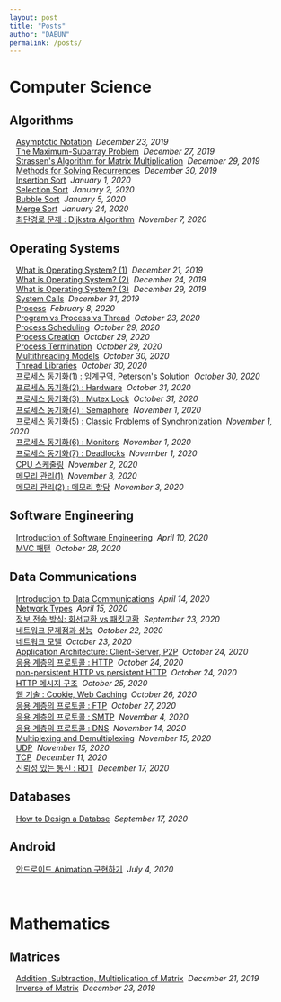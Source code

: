 ```yaml
---
layout: post
title: "Posts"
author: "DAEUN"
permalink: /posts/
---
```


# Computer Science
## Algorithms
&nbsp;&nbsp;&nbsp;[Asymptotic Notation](../_posts/2019-12-23-asymptotic-notation.md)&nbsp;&nbsp;_December 23, 2019_<br>
&nbsp;&nbsp;&nbsp;[The Maximum-Subarray Problem](../_posts/2019-12-27-the-maximum-subarray-problem.md)&nbsp;&nbsp;_December 27, 2019_<br>
&nbsp;&nbsp;&nbsp;[Strassen's Algorithm for Matrix Multiplication](../_posts/2019-12-29-strassen's-algorithm.md)&nbsp;&nbsp;_December 29, 2019_<br>
&nbsp;&nbsp;&nbsp;[Methods for Solving Recurrences](../_posts/2019-12-30-methods-for-solving-recurrences.md)&nbsp;&nbsp;_December 30, 2019_<br>
&nbsp;&nbsp;&nbsp;[Insertion Sort](../_posts/2020-01-01-insertion-sort.md)&nbsp;&nbsp;_January 1, 2020_<br>
&nbsp;&nbsp;&nbsp;[Selection Sort](../_posts/2020-01-02-selection-sort.md)&nbsp;&nbsp;_January 2, 2020_<br>
&nbsp;&nbsp;&nbsp;[Bubble Sort](../_posts/2020-01-05-bubble-sort.md)&nbsp;&nbsp;_January 5, 2020_<br>
&nbsp;&nbsp;&nbsp;[Merge Sort](../_posts/2020-01-24-merge-sort.md)&nbsp;&nbsp;_January 24, 2020_<br>
&nbsp;&nbsp;&nbsp;[최단경로 문제 : Dijkstra Algorithm](../_posts/2020-11-07-dijkstra.md)&nbsp;&nbsp;_November 7, 2020_<br>

## Operating Systems
&nbsp;&nbsp;&nbsp;[What is Operating System? (1)](../_posts/2019-12-21-what-is-operating-systems.md)&nbsp;&nbsp;_December 21, 2019_<br>
&nbsp;&nbsp;&nbsp;[What is Operating System? (2)](../_posts/2019-12-24-what-is-operating-systems-vol2.md)&nbsp;&nbsp;_December 24, 2019_<br>
&nbsp;&nbsp;&nbsp;[What is Operating System? (3)](../_posts/2019-12-29-what-is-operating-systems-vol3.md)&nbsp;&nbsp;_December 29, 2019_<br>
&nbsp;&nbsp;&nbsp;[System Calls](../_posts/2019-12-31-system-call.md)&nbsp;&nbsp;_December 31, 2019_<br>
&nbsp;&nbsp;&nbsp;[Process](../_posts/2020-02-08-process.md)&nbsp;&nbsp;_February 8, 2020_<br>
&nbsp;&nbsp;&nbsp;[Program vs Process vs Thread](../_posts/2020-10-23-process-and-thread.md)&nbsp;&nbsp;_October 23, 2020_<br>
&nbsp;&nbsp;&nbsp;[Process Scheduling](../_posts/2020-10-29-1-process-scheduling.md)&nbsp;&nbsp;_October 29, 2020_<br>
&nbsp;&nbsp;&nbsp;[Process Creation](../_posts/2020-10-29-2-process-creation.md)&nbsp;&nbsp;_October 29, 2020_<br>
&nbsp;&nbsp;&nbsp;[Process Termination](../_posts/2020-10-29-3-process-termination.md)&nbsp;&nbsp;_October 29, 2020_<br>
&nbsp;&nbsp;&nbsp;[Multithreading Models](../_posts/2020-10-30-1-multithreading-models.md)&nbsp;&nbsp;_October 30, 2020_<br>
&nbsp;&nbsp;&nbsp;[Thread Libraries](../_posts/2020-10-30-2-thread-libraries.md)&nbsp;&nbsp;_October 30, 2020_<br>
&nbsp;&nbsp;&nbsp;[프로세스 동기화(1) : 임계구역, Peterson's Solution](../_posts/2020-10-30-3-process-sync.md)&nbsp;&nbsp;_October 30, 2020_<br>
&nbsp;&nbsp;&nbsp;[프로세스 동기화(2) : Hardware](../_posts/2020-10-31-1-sync-hardware.md)&nbsp;&nbsp;_October 31, 2020_<br>
&nbsp;&nbsp;&nbsp;[프로세스 동기화(3) : Mutex Lock](../_posts/2020-10-31-2-mutex-lock.md)&nbsp;&nbsp;_October 31, 2020_<br>
&nbsp;&nbsp;&nbsp;[프로세스 동기화(4) : Semaphore](../_posts/2020-11-01-1-semaphore.md)&nbsp;&nbsp;_November 1, 2020_<br>
&nbsp;&nbsp;&nbsp;[프로세스 동기화(5) : Classic Problems of Synchronization](../_posts/2020-11-01-2-classic-sync-problems.md)&nbsp;&nbsp;_November 1, 2020_<br>
&nbsp;&nbsp;&nbsp;[프로세스 동기화(6) : Monitors](../_posts/2020-11-01-3-monitors.md)&nbsp;&nbsp;_November 1, 2020_<br>
&nbsp;&nbsp;&nbsp;[프로세스 동기화(7) : Deadlocks](../_posts/2020-11-01-4-deadlocks.md)&nbsp;&nbsp;_November 1, 2020_<br>
&nbsp;&nbsp;&nbsp;[CPU 스케줄링](../_posts/2020-11-02-cpu-scheduling.md)&nbsp;&nbsp;_November 2, 2020_<br>
&nbsp;&nbsp;&nbsp;[메모리 관리(1)](../_posts/2020-11-03-1-memory-management-vol1.md)&nbsp;&nbsp;_November 3, 2020_<br>
&nbsp;&nbsp;&nbsp;[메모리 관리(2) : 메모리 할당](../_posts/2020-11-03-2-memory-management-vol2.md)&nbsp;&nbsp;_November 3, 2020_<br>

## Software Engineering
&nbsp;&nbsp;&nbsp;[Introduction of Software Engineering](../_posts/2020-04-10-intro-of-software-engineering.md)&nbsp;&nbsp;_April 10, 2020_<br>
&nbsp;&nbsp;&nbsp;[MVC 패턴](../_posts/2020-10-28-mvc.md)&nbsp;&nbsp;_October 28, 2020_<br>

## Data Communications
&nbsp;&nbsp;&nbsp;[Introduction to Data Communications](../_posts/2020-04-14-intro-to-data-com.md)&nbsp;&nbsp;_April 14, 2020_<br>
&nbsp;&nbsp;&nbsp;[Network Types](../_posts/2020-04-15-network-types.md)&nbsp;&nbsp;_April 15, 2020_<br>
&nbsp;&nbsp;&nbsp;[정보 전송 방식: 회선교환 vs 패킷교환](../_posts/2020-09-23-switching.md)&nbsp;&nbsp;_September 23, 2020_<br>
&nbsp;&nbsp;&nbsp;[네트워크 문제점과 성능](../_posts/2020-10-22-network-problems.md)&nbsp;&nbsp;_October 22, 2020_<br>
&nbsp;&nbsp;&nbsp;[네트워크 모델](../_posts/2020-10-23-network-model.md)&nbsp;&nbsp;_October 23, 2020_<br>
&nbsp;&nbsp;&nbsp;[Application Architecture: Client-Server, P2P](../_posts/2020-10-24-application-layer-vol1.md)&nbsp;&nbsp;_October 24, 2020_<br>
&nbsp;&nbsp;&nbsp;[응용 계층의 프로토콜 : HTTP](../_posts/2020-10-24-application-layer-vol2.md)&nbsp;&nbsp;_October 24, 2020_<br>
&nbsp;&nbsp;&nbsp;[non-persistent HTTP vs persistent HTTP](../_posts/2020-10-24-application-layer-vol3.md)&nbsp;&nbsp;_October 24, 2020_<br>
&nbsp;&nbsp;&nbsp;[HTTP 메시지 구조](../_posts/2020-10-25-application-layer-vol4.md)&nbsp;&nbsp;_October 25, 2020_<br>
&nbsp;&nbsp;&nbsp;[웹 기술 : Cookie, Web Caching](../_posts/2020-10-26-application-layer-vol5.md)&nbsp;&nbsp;_October 26, 2020_<br>
&nbsp;&nbsp;&nbsp;[응용 계층의 프로토콜 : FTP](../_posts/2020-10-27-application-layer-vol6.md)&nbsp;&nbsp;_October 27, 2020_<br>
&nbsp;&nbsp;&nbsp;[응용 계층의 프로토콜 : SMTP](../_posts/2020-11-04-application-layer-vol7.md)&nbsp;&nbsp;_November 4, 2020_<br>
&nbsp;&nbsp;&nbsp;[응용 계층의 프로토콜 : DNS](../_posts/2020-11-14-application-layer-vol8.md)&nbsp;&nbsp;_November 14, 2020_<br>
&nbsp;&nbsp;&nbsp;[Multiplexing and Demultiplexing](../_posts/2020-11-15-transport-layer-vol1.md)&nbsp;&nbsp;_November 15, 2020_<br>
&nbsp;&nbsp;&nbsp;[UDP](../_posts/2020-11-15-transport-layer-vol2.md)&nbsp;&nbsp;_November 15, 2020_<br>
&nbsp;&nbsp;&nbsp;[TCP](../_posts/2020-12-11-transport-layer-vol3.md)&nbsp;&nbsp;_December 11, 2020_<br>
&nbsp;&nbsp;&nbsp;[신뢰성 있는 통신 : RDT](../_posts/2020-12-17-transport-layer-vol4.md)&nbsp;&nbsp;_December 17, 2020_<br>

## Databases
&nbsp;&nbsp;&nbsp;[How to Design a Databse](../_posts/2020-09-17-how-to-design-a-database.md)&nbsp;&nbsp;_September 17, 2020_<br>

## Android
&nbsp;&nbsp;&nbsp;[안드로이드 Animation 구현하기](../_posts/2020-07-04-animation.md)&nbsp;&nbsp;_July 4, 2020_<br>

<br>

# Mathematics
## Matrices
&nbsp;&nbsp;&nbsp;[Addition, Subtraction, Multiplication of Matrix](../_posts/2019-12-21-matrix.md)&nbsp;&nbsp;_December 21, 2019_<br>
&nbsp;&nbsp;&nbsp;[Inverse of Matrix](../_posts/2019-12-23-inverse-of-matrix.md)&nbsp;&nbsp;_December 23, 2019_<br>
